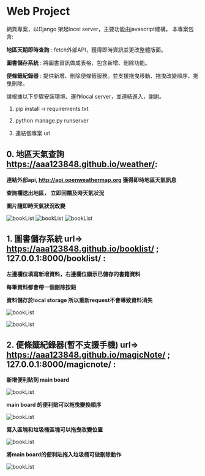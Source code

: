 # Web Project

網頁專案，以Django 架起locel server，主要功能由javascript建構。 本專案包含:

**地區天期即時查詢** : fetch外部API，獲得即時資訊並更改整體版面。

**圖書儲存系統** : 將圖書資訊做成表格，包含新增、刪除功能。

**便條籤紀錄器** : 提供新增、刪除便條籤服務。並支援拖曳移動、拖曳改變順序、拖曳刪除。

請根據以下步驟安裝環境、運作local server，並連結進入，謝謝。


1. pip install -r requirements.txt

2. python manage.py runserver

3. 連結個專案 url

## 0. 地區天氣查詢 https://aaa123848.github.io/weather/:

**連結外部api, http://api.openweathermap.org 獲得即時地區天氣訊息**

**查詢欄送出地區， 立即回饋及時天氣狀況**

**圖片隨即時天氣狀況改變**

![bookList](https://github.com/aaa123848/Web_project/blob/master/img/cloud.PNG)
![bookList](https://github.com/aaa123848/Web_project/blob/master/img/rain.PNG)
![bookList](https://github.com/aaa123848/Web_project/blob/master/img/normal.PNG)

## 1. 圖書儲存系統 url=> https://aaa123848.github.io/booklist/ ; 127.0.0.1:8000/booklist/ :

**左邊欄位填寫新增資料，右邊欄位顯示已儲存的書籍資料**

**每筆資料都會帶一個刪除按鈕**

**資料儲存於local storage 所以重新request不會導致資料消失**

![bookList](https://github.com/aaa123848/Web_project/blob/master/img/bls_1.PNG)

![bookList](https://github.com/aaa123848/Web_project/blob/master/img/bls_3.PNG)

## 2. 便條籤紀錄器(暫不支援手機) url=> https://aaa123848.github.io/magicNote/ ; 127.0.0.1:8000/magicnote/ :

**新增便利貼到 main board**

![bookList](https://github.com/aaa123848/Web_project/blob/master/img/mn_1.PNG)

**main board 的便利貼可以拖曳變換順序**

![bookList](https://github.com/aaa123848/Web_project/blob/master/img/mn_2.PNG)

**寫入區塊和垃圾桶區塊可以拖曳改變位置**

![bookList](https://github.com/aaa123848/Web_project/blob/master/img/mn_3.PNG)

**將main board的便利貼拖入垃圾桶可做刪除動作**

![bookList](https://github.com/aaa123848/Web_project/blob/master/img/mn_4.PNG)




